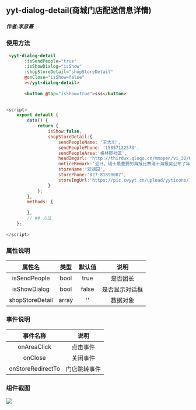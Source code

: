 ## yyt-dialog-detail(商城门店配送信息详情)

##### 作者:李彦熹
### 使用方法

```html
 <yyt-dialog-detail
	   :isSendPeople="true" 
	   :isShowDialog="isShow"
	   :shopStoreDetail="shopStoreDetail"
	   @onClose="isShow=false"
	   ></yyt-dialog-detail>
	   
	   <button @tap="isShow=true">sss</button>
	   
```
~~~javascript
<script>
    export default {
    	data() {
    		return {
				isShow:false,
    			shopStoreDetail:{
					sendPeopleName: '王大川',
					sendPeoplePhone: '15857122573',
					sendPeopleArea:'格林郡社区',
					headImgUrl: 'http://thirdwx.qlogo.cn/mmopen/vi_32/Q0j4TwGTfTKqSwPrp34qsTyrXkdZqkL2WN5PZ0nYPu8Mk3ibvHA2cicBW2KEdyibB2Vbp6VT2lnDbWFPRcDf9ZJOg/132',
					noticeRemark:'近日，瑞士最重要的海报比赛瑞士海报奖公布了年度 最佳海报设计的获奖名单。',
					storeName:'双湖园',
					storePhone:'027-81898087',
					storeImgUrl:'https://pic.cwyyt.cn/upload/yyticons/1659345934_eg-head-img.png'
				}
    		};
    	},
    	methods: {
    		
    	},
    	// ## 方法
    };
    
</script> 
~~~

### 属性说明

|  属性名			| 类型	| 默认值| 说明			|
| :-------:			| :--:	| :----:| :--:			|
| isSendPeople		| bool	|   true| 是否团长		|
| isShowDialog		|bool	|false	|是否显示对话框	|
| shopStoreDetail	|array	|''		|数据对象		|

### 事件说明

| 事件名称			|   说明		|
| :------:			| :------:		|
| onAreaClick		| 点击事件		|
| onClose			| 关闭事件		|
| onStoreRedirectTo	| 门店跳转事件	|

### 组件截图
![](https://pic.cwyyt.cn/upload/img/20200428/1315561556_%E6%B5%8B%E8%AF%95.png)